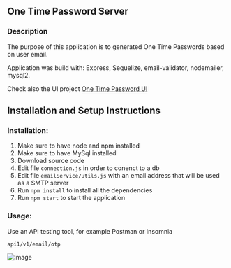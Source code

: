 ## One Time Password Server

### Description

The purpose of this application is to generated One Time Passwords based on user email.

Application was build with: Express, Sequelize, email-validator, nodemailer, mysql2.

Check also the UI project [One Time Password UI](https://github.com/ingrid0404/otp-fe)

## Installation and Setup Instructions

### Installation:
1. Make sure to have node and npm installed
2. Make sure to have MySql installed
4. Download source code
5. Edit file `connection.js` in order to conenct to a db
6. Edit file `emailService/utils.js` with an email address that will be used as a SMTP server
7. Run `npm install` to install all the dependencies
8. Run `npm start` to start the application


### Usage:

Use an API testing tool, for example Postman or Insomnia

`api1/v1/email/otp`

![image](https://github.com/ingrid0404/otp_server/assets/113686835/3189b31e-5e0e-4649-8845-dbe40de7eeeb)



